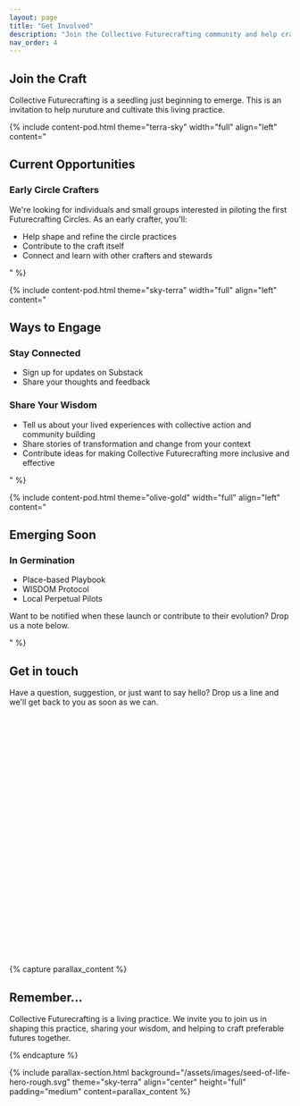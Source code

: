 ```yaml
---
layout: page
title: "Get Involved"
description: "Join the Collective Futurecrafting community and help craft preferable futures together"
nav_order: 4
---
```


<!-- Content Section Start -->
<div class="container">
  <div class="section-heading">
    <h2>Join the Craft</h2>
    <p>Collective Futurecrafting is a seedling just beginning to emerge. This is an invitation to help nuruture and cultivate this living practice.</p>
  </div>

  {% include content-pod.html
    theme="terra-sky"
    width="full"
    align="left"
    content="
    <h2>Current Opportunities</h2>
    <div class='protocol-section'>
      <div class='protocol-subsection'>
        <h3>Early Circle Crafters</h3>
        <p>We're looking for individuals and small groups interested in piloting the first Futurecrafting Circles. As an early crafter, you'll:</p>
        <ul class='protocol-list'>
          <li>Help shape and refine the circle practices</li>
          <li>Contribute to the craft itself</li>
          <li>Connect and learn with other crafters and stewards</li>
        </ul>
      </div>
    </div>"
  %}

  {% include content-pod.html
    theme="sky-terra"
    width="full"
    align="left"
    content="
    <h2>Ways to Engage</h2>
    <div class='protocol-section'>
      <div class='protocol-subsection'>
        <h3>Stay Connected</h3>
        <ul class='protocol-list'>
          <li>Sign up for updates on Substack</li> <!-- TODO: Add Substack link -->
          <li>Share your thoughts and feedback</li>
        </ul>
      </div>
      <div class='protocol-subsection'>
        <h3>Share Your Wisdom</h3>
        <ul class='protocol-list'>
          <li>Tell us about your lived experiences with collective action and community building</li>
          <li>Share stories of transformation and change from your context</li>
          <li>Contribute ideas for making Collective Futurecrafting more inclusive and effective</li>
        </ul>
      </div>
    </div>"
  %}

  {% include content-pod.html
    theme="olive-gold"
    width="full"
    align="left"
    content="
    <h2>Emerging Soon</h2>
    <div class='protocol-section'>
      <div class='protocol-subsection'>
        <h3>In Germination</h3>
        <ul class='protocol-list'>
          <li>Place-based Playbook</li>
          <li>WISDOM Protocol</li>
          <li>Local Perpetual Pilots</li>
        </ul>
        <p class='protocol-note'>Want to be notified when these launch or contribute to their evolution? Drop us a note below.</p>
      </div>
    </div>"
  %}
</div>
<!-- Content Section End -->
<!-- Contact Form Start -->
<div class="container">
  <div class="section-heading">
    <h2>Get in touch</h2>
    <p>Have a question, suggestion, or just want to say hello? Drop us a line and we'll get back to you as soon as we can.</p>
  </div>
    <div class="form-container">
        <iframe data-tally-src="https://tally.so/embed/mZvP45?alignLeft=1&hideTitle=1&transparentBackground=1&dynamicHeight=1" loading="lazy" width="100%" height="447" frameborder="0" marginheight="0" marginwidth="0" title="Welcome"></iframe>
        <script>var d=document,w="https://tally.so/widgets/embed.js",v=function(){"undefined"!=typeof Tally?Tally.loadEmbeds():d.querySelectorAll("iframe[data-tally-src]:not([src])").forEach((function(e){e.src=e.dataset.tallySrc}))};if("undefined"!=typeof Tally)v();else if(d.querySelector('script[src="'+w+'"]')==null){var s=d.createElement("script");s.src=w,s.onload=v,s.onerror=v,d.body.appendChild(s);}</script>
    </div>
</div>
<!-- Contact Form End -->
{% capture parallax_content %}
<h2>Remember...</h2>
<p> Collective Futurecrafting is a living practice. We invite you to join us in shaping this practice, sharing your wisdom, and helping to craft preferable futures together.</p>
{% endcapture %}

{% include parallax-section.html
  background="/assets/images/seed-of-life-hero-rough.svg"
  theme="sky-terra"
  align="center"
  height="full"
  padding="medium"
  content=parallax_content
%}